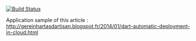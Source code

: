 [![Build Status](https://drone.io/github.com/GeReinhart/dart-app-deploy-to-cloud/status.png)](https://drone.io/github.com/GeReinhart/dart-app-deploy-to-cloud/latest)

Application sample of this article :  http://gereinhartasdartisan.blogspot.fr/2014/01/dart-automatic-deployment-in-cloud.html
